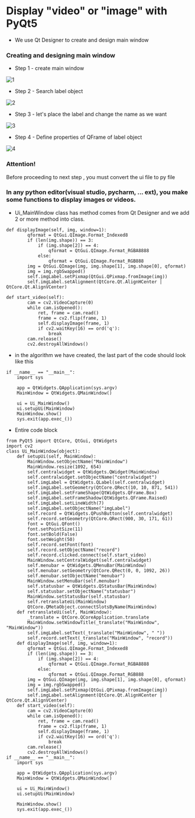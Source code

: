 # Display "video" or "image" with PyQt5

* We use Qt Designer to create and design main window

### Creating and designing main window

* Step 1 - create main window

![1](https://user-images.githubusercontent.com/71969819/189677827-16d28567-045e-4d8d-b697-387ded02e72f.png)


* Step 2 - Search label object

![2](https://user-images.githubusercontent.com/71969819/189677981-b144205d-e252-4b80-858a-122feb56a6af.png)


* Step 3 - let's place the label and change the name as we want

![3](https://user-images.githubusercontent.com/71969819/189678226-78da9774-9234-4e00-9428-d10ea409afb1.png)


* Step 4 - Define properties of QFrame of label object 

![4](https://user-images.githubusercontent.com/71969819/189678526-9c2f34fb-8896-465e-a179-1ae1371bca1d.png)


### Attention! 
  Before proceeding to next step , you must convert the ui file to py file

### In any python editor(visual studio, pycharm, ... ext), you make some functions to display images or videos.

* Ui_MainWindow class has method comes from Qt Designer and we add 2 or more method into class.

```
def displayImage(self, img, window=1):
        qformat = QtGui.QImage.Format_Indexed8
        if (len(img.shape)) == 3:
            if (img.shape[2]) == 4:
                qformat = QtGui.QImage.Format_RGBA8888
            else:
                qformat = QtGui.QImage.Format_RGB888
        img = QtGui.QImage(img, img.shape[1], img.shape[0], qformat)
        img = img.rgbSwapped()
        self.imgLabel.setPixmap(QtGui.QPixmap.fromImage(img))
        self.imgLabel.setAlignment(QtCore.Qt.AlignHCenter | QtCore.Qt.AlignVCenter)
```


```
def start_video(self):
        cam = cv2.VideoCapture(0)
        while cam.isOpened():
            ret, frame = cam.read()
            frame = cv2.flip(frame, 1)
            self.displayImage(frame, 1)
            if cv2.waitKey(16) == ord('q'):
                break
        cam.release()
        cv2.destroyAllWindows()
```

* in the algorithm we have created, the last part of the code should look like this

```
if __name__ == "__main__":
    import sys
    
    app = QtWidgets.QApplication(sys.argv)
    MainWindow = QtWidgets.QMainWindow()
    
    ui = Ui_MainWindow()
    ui.setupUi(MainWindow)
    MainWindow.show()
    sys.exit(app.exec_())
```

* Entire code block

```
from PyQt5 import QtCore, QtGui, QtWidgets
import cv2
class Ui_MainWindow(object):
    def setupUi(self, MainWindow):
        MainWindow.setObjectName("MainWindow")
        MainWindow.resize(1092, 654)
        self.centralwidget = QtWidgets.QWidget(MainWindow)
        self.centralwidget.setObjectName("centralwidget")
        self.imgLabel = QtWidgets.QLabel(self.centralwidget)
        self.imgLabel.setGeometry(QtCore.QRect(10, 10, 871, 541))
        self.imgLabel.setFrameShape(QtWidgets.QFrame.Box)
        self.imgLabel.setFrameShadow(QtWidgets.QFrame.Raised)
        self.imgLabel.setLineWidth(7)
        self.imgLabel.setObjectName("imgLabel")
        self.record = QtWidgets.QPushButton(self.centralwidget)
        self.record.setGeometry(QtCore.QRect(900, 30, 171, 61))
        font = QtGui.QFont()
        font.setPointSize(11)
        font.setBold(False)
        font.setWeight(50)
        self.record.setFont(font)
        self.record.setObjectName("record")
        self.record.clicked.connect(self.start_video)
        MainWindow.setCentralWidget(self.centralwidget)
        self.menubar = QtWidgets.QMenuBar(MainWindow)
        self.menubar.setGeometry(QtCore.QRect(0, 0, 1092, 26))
        self.menubar.setObjectName("menubar")
        MainWindow.setMenuBar(self.menubar)
        self.statusbar = QtWidgets.QStatusBar(MainWindow)
        self.statusbar.setObjectName("statusbar")
        MainWindow.setStatusBar(self.statusbar)
        self.retranslateUi(MainWindow)
        QtCore.QMetaObject.connectSlotsByName(MainWindow)
    def retranslateUi(self, MainWindow):
        _translate = QtCore.QCoreApplication.translate
        MainWindow.setWindowTitle(_translate("MainWindow", "MainWindow"))
        self.imgLabel.setText(_translate("MainWindow", " "))
        self.record.setText(_translate("MainWindow", "record"))
    def displayImage(self, img, window=1):
        qformat = QtGui.QImage.Format_Indexed8
        if (len(img.shape)) == 3:
            if (img.shape[2]) == 4:
                qformat = QtGui.QImage.Format_RGBA8888
            else:
                qformat = QtGui.QImage.Format_RGB888
        img = QtGui.QImage(img, img.shape[1], img.shape[0], qformat)
        img = img.rgbSwapped()
        self.imgLabel.setPixmap(QtGui.QPixmap.fromImage(img))
        self.imgLabel.setAlignment(QtCore.Qt.AlignHCenter | QtCore.Qt.AlignVCenter)
    def start_video(self):
        cam = cv2.VideoCapture(0)
        while cam.isOpened():
            ret, frame = cam.read()
            frame = cv2.flip(frame, 1)
            self.displayImage(frame, 1)
            if cv2.waitKey(16) == ord('q'):
                break
        cam.release()
        cv2.destroyAllWindows()
if __name__ == "__main__":
    import sys
    
    app = QtWidgets.QApplication(sys.argv)
    MainWindow = QtWidgets.QMainWindow()
    
    ui = Ui_MainWindow()
    ui.setupUi(MainWindow)
    
    MainWindow.show()
    sys.exit(app.exec_())
``` 

